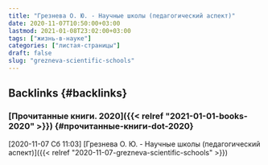 ```yaml
---
title: "Грезнева О. Ю. - Научные школы (педагогический аспект)"
date: 2020-11-07T10:50:00+03:00
lastmod: 2021-01-08T23:02:00+03:00
tags: ["жизнь-в-науке"]
categories: ["листая-страницы"]
draft: false
slug: "grezneva-scientific-schools"
---
```


## Backlinks {#backlinks}


### [Прочитанные книги. 2020]({{< relref "2021-01-01-books-2020" >}}) {#прочитанные-книги-dot-2020}

<span class="timestamp-wrapper"><span class="timestamp">[2020-11-07 Сб 11:03] </span></span> [Грезнева О. Ю. - Научные школы (педагогический аспект)]({{< relref "2020-11-07-grezneva-scientific-schools" >}})
